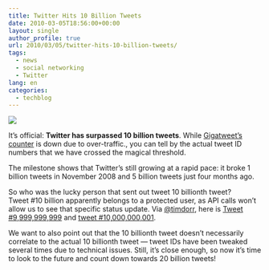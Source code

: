 ```yaml
---
title: Twitter Hits 10 Billion Tweets
date: 2010-03-05T18:56:00+00:00
layout: single
author_profile: true
url: 2010/03/05/twitter-hits-10-billion-tweets/
tags:
  - news
  - social networking
  - Twitter
lang: en
categories: 
  - techblog
---
```

[![](http://4.bp.blogspot.com/_vaUVXcmC3OI/S5FLx4KJMPI/AAAAAAAABKk/TY4ma5wbJuM/s640/twitter-top.png)](http://4.bp.blogspot.com/_vaUVXcmC3OI/S5FLx4KJMPI/AAAAAAAABKk/TY4ma5wbJuM/s1600-h/twitter-top.png)

It’s official: **Twitter has surpassed 10 billion tweets**. While [Gigatweet’s counter](http://popacular.com/gigatweet/) is down due to over-traffic., you can tell by the actual tweet ID numbers that we have crossed the magical threshold.

The milestone shows that Twitter’s still growing at a rapid pace: it broke 1 billion tweets in November 2008 and 5 billion tweets just four months ago.

So who was the lucky person that sent out tweet 10 billionth tweet?  
Tweet #10 billion apparently belongs to a protected user, as API calls won’t allow us to see that specific status update. Via [@timdorr](http://twitter.com/timdorr), here is [Tweet #9,999,999,999](http://twitter.com/lelamarques/status/9999999999) and [tweet #10,000,000,001](http://twitter.com/SheSz_FUcINgBAD/status/10000000001).

We want to also point out that the 10 billionth tweet doesn’t necessarily correlate to the actual 10 billionth tweet — tweet IDs have been tweaked several times due to technical issues. Still, it’s close enough, so now it’s time to look to the future and count down towards 20 billion tweets!

